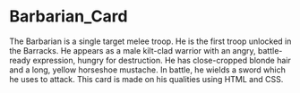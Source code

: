 # Barbarian_Card
The Barbarian is a single target melee troop. He is the first troop unlocked in the Barracks.
He appears as a male kilt-clad warrior with an angry, battle-ready expression, hungry for destruction. He has close-cropped blonde hair and a long, yellow horseshoe mustache. In battle, he wields a sword which he uses to attack.
This card is made on his qualities using HTML and CSS.
